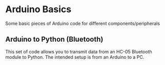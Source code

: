 # Arduino Basics
Some basic pieces of Arduino code for different components/peripherals

## Arduino to Python (Bluetooth)
This set of code allows you to transmit data from an HC-05 Bluetooth module to Python. The intended setup is from an Arduino to a PC.
